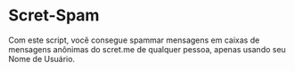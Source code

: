 # Scret-Spam
Com este script, você consegue spammar mensagens em caixas de mensagens anônimas do scret.me de qualquer pessoa, apenas usando seu Nome de Usuário.
